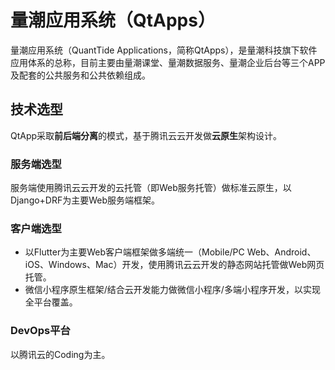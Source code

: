# 量潮应用系统（QtApps）

量潮应用系统（QuantTide Applications，简称QtApps），是量潮科技旗下软件应用体系的总称，目前主要由量潮课堂、量潮数据服务、量潮企业后台等三个APP及配套的公共服务和公共依赖组成。


## 技术选型

QtApp采取**前后端分离**的模式，基于腾讯云云开发做**云原生**架构设计。


### 服务端选型

服务端使用腾讯云云开发的云托管（即Web服务托管）做标准云原生，以Django+DRF为主要Web服务端框架。


### 客户端选型

- 以Flutter为主要Web客户端框架做多端统一（Mobile/PC Web、Android、iOS、Windows、Mac）开发，使用腾讯云云开发的静态网站托管做Web网页托管。
- 微信小程序原生框架/结合云开发能力做微信小程序/多端小程序开发，以实现全平台覆盖。


### DevOps平台

以腾讯云的Coding为主。